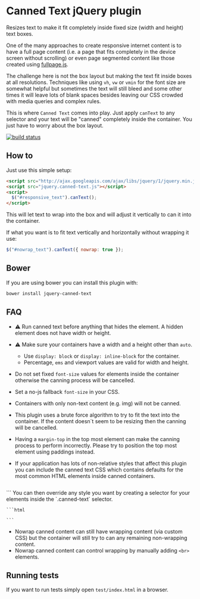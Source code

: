 # Canned Text jQuery plugin

Resizes text to make it fit completely inside fixed size (width and height) text boxes.

One of the many approaches to create responsive internet content is to have a full page
content (i.e. a page that fits completely in the device screen without scrolling) or even
page segmented content like those created using [fullpage.js](http://alvarotrigo.com/fullPage/).

The challenge here is not the box layout but making the text fit inside boxes at
all resolutions. Techniques like using `vh`, `vw` or `vmin` for the font size are
somewhat helpful but sometimes the text will still bleed and some other times it will
leave lots of blank spaces besides leaving our CSS crowded with media queries and
complex rules.

This is where `Canned Text` comes into play. Just apply `canText` to any selector and your
text will be "canned" completely inside the container. You just have to worry about the
box layout.

[![build status](https://gitlab.com/juank-pa/canned-text/badges/master/build.svg)](https://gitlab.com/juank-pa/canned-text/commits/master)

## How to
Just use this simple setup:
```html
<script src="http://ajax.googleapis.com/ajax/libs/jquery/1/jquery.min.js"></script>
<script src="jquery.canned-text.js"></script>
<script>
  $("#responsive_text").canText();
</script>
```
This will let text to wrap into the box and will adjust it vertically to can it into the container.

If what you want is to fit text vertically and horizontally without wrapping it use:
```js
$("#nowrap_text").canText({ nowrap: true });
```

## Bower
If you are using bower you can install this plugin with:
```bash
bower install jquery-canned-text
```

## FAQ
- :warning: Run canned text before anything that hides the element. A hidden element does
  not have width or height.
- :warning: Make sure your containers have a width and a height other than `auto`.
  - Use `display: block` or `display: inline-block` for the container.
  - Percentage, `ems` and viewport values are valid for width and height.
- Do not set fixed `font-size` values for elements inside the container otherwise the canning
  process will be cancelled.
- Set a no-js fallback `font-size` in your CSS.
- Containers with only non-text content (e.g. img) will not be canned.
- This plugin uses a brute force algorithm to try to fit the text into the container. If the
  content doesn´t seem to be resizing then the canning will be cancelled.
- Having a `margin-top` in the top most element can make the canning process to perform
  incorrectly. Please try to position the top most element using paddings instead.
- If your application has lots of non-relative styles that affect this plugin you can include
  the canned text CSS which contains defaults for the most common HTML elements inside
  canned containers.

    ```html
<link rel="stylesheet" type="text/css" href="jquery.canned-text.css">
    ```
  You can then override any style you want by creating a selector for your elements inside the
  `.canned-text` selector.

    ```html
<style>
.canned-text h1 {
  /* ... */
}
</style>
    ```
- Nowrap canned content can still have wrapping content (via custom CSS) but
  the container will still try to can any remaining non-wrapping content.
- Nowrap canned content can control wrapping by manually adding `<br>` elements.

## Running tests
If you want to run tests simply open `test/index.html` in a browser.